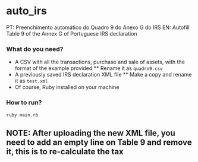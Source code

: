# auto_irs
PT: Preenchimento automático do Quadro 9 do Anexo G do IRS
EN: Autofill Table 9 of the Annex G of Portuguese IRS declaration

### What do you need?
* A CSV with all the transactions, purchase and sale of assets, with the format of the example provided
** Rename it as `quadro9.csv`
* A previously saved IRS declaration XML file
** Make a copy and rename it as `test.xml` 
* Of course, Ruby installed on your machine

### How to run?

```ruby main.rb```

## NOTE: After uploading the new XML file, you need to add an empty line on Table 9 and remove it, this is to re-calculate the tax
